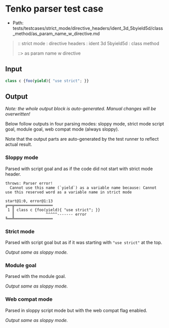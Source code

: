 # Tenko parser test case

- Path: tests/testcases/strict_mode/directive_headers/ident_3d_5byield5d/class_method/as_param_name_w_directive.md

> :: strict mode : directive headers : ident 3d 5byield5d : class method
>
> ::> as param name w directive

## Input


`````js
class c {foo(yield){ "use strict"; }}
`````

## Output

_Note: the whole output block is auto-generated. Manual changes will be overwritten!_

Below follow outputs in four parsing modes: sloppy mode, strict mode script goal, module goal, web compat mode (always sloppy).

Note that the output parts are auto-generated by the test runner to reflect actual result.

### Sloppy mode

Parsed with script goal and as if the code did not start with strict mode header.

`````
throws: Parser error!
  Cannot use this name (`yield`) as a variable name because: Cannot use this reserved word as a variable name in strict mode

start@1:0, error@1:13
╔══╦═════════════════
 1 ║ class c {foo(yield){ "use strict"; }}
   ║              ^^^^^------- error
╚══╩═════════════════

`````

### Strict mode

Parsed with script goal but as if it was starting with `"use strict"` at the top.

_Output same as sloppy mode._

### Module goal

Parsed with the module goal.

_Output same as sloppy mode._

### Web compat mode

Parsed in sloppy script mode but with the web compat flag enabled.

_Output same as sloppy mode._
